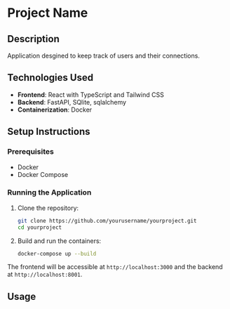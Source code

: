 # Project Name

## Description
Application desgined to keep track of users and their connections.

## Technologies Used
- **Frontend**: React with TypeScript and Tailwind CSS
- **Backend**: FastAPI, SQlite, sqlalchemy
- **Containerization**: Docker

## Setup Instructions
### Prerequisites
- Docker
- Docker Compose

### Running the Application
1. Clone the repository:
    ```bash
    git clone https://github.com/yourusername/yourproject.git
    cd yourproject
    ```
2. Build and run the containers:
    ```bash
    docker-compose up --build
    ```

The frontend will be accessible at `http://localhost:3000` and the backend at `http://localhost:8001`.

## Usage


